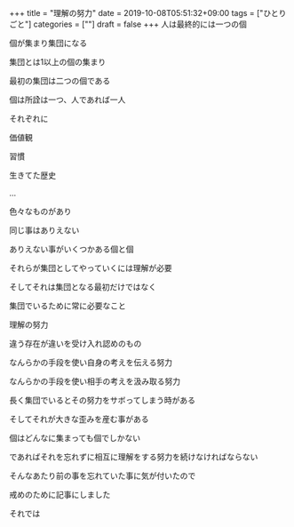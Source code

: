 +++
title = "理解の努力"
date = 2019-10-08T05:51:32+09:00
tags = ["ひとりごと"]
categories = [""]
draft = false
+++
人は最終的には一つの個

個が集まり集団になる

集団とは1以上の個の集まり

最初の集団は二つの個である

個は所詮は一つ、人であれば一人

それぞれに

価値観

習慣

生きてた歴史

...

色々なものがあり

同じ事はありえない

ありえない事がいくつかある個と個

それらが集団としてやっていくには理解が必要

そしてそれは集団となる最初だけではなく

集団でいるために常に必要なこと

理解の努力

違う存在が違いを受け入れ認めのもの

なんらかの手段を使い自身の考えを伝える努力

なんらかの手段を使い相手の考えを汲み取る努力

長く集団でいるとその努力をサボってしまう時がある

そしてそれが大きな歪みを産む事がある

個はどんなに集まっても個でしかない

であればそれを忘れずに相互に理解をする努力を続けなければならない

そんなあたり前の事を忘れていた事に気が付いたので

戒めのために記事にしました

それでは
